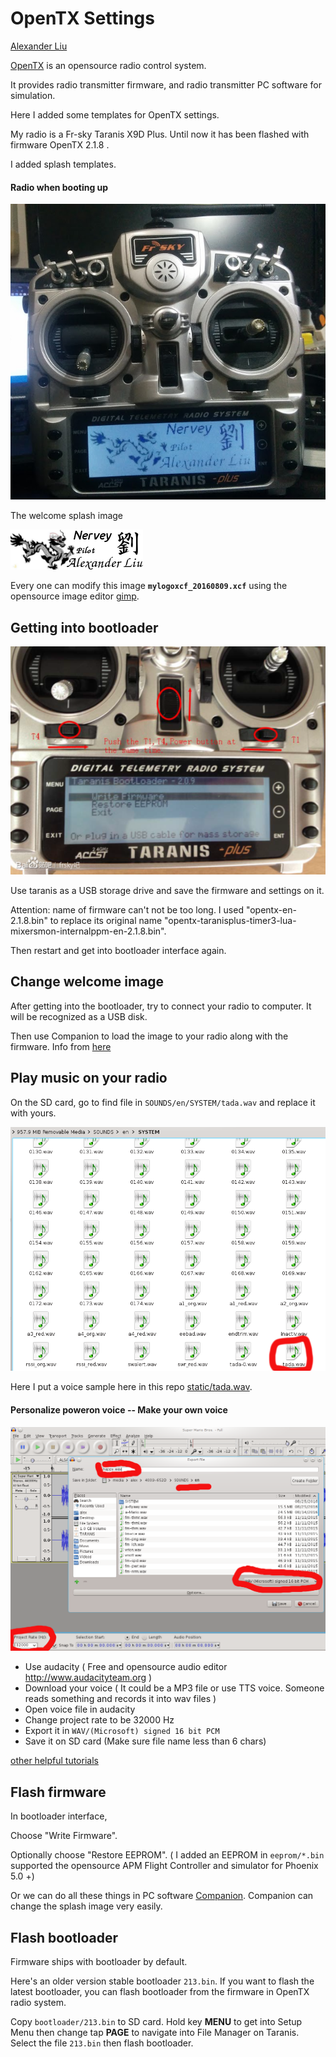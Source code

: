OpenTX Settings
===============

[Alexander Liu](https://github.com/xros)

[OpenTX](http://www.open-tx.org) is an opensource radio control system.

It provides radio transmitter firmware, and radio transmitter PC software for simulation.


Here I added some templates for OpenTX settings.

My radio is a Fr-sky Taranis X9D Plus. Until now it has been flashed with firmware OpenTX 2.1.8 . 

I added splash templates. 

#### Radio when booting up

![mylogo_radio](static/taranis_x9d_plus.png)

The welcome splash image

![mylogo](mylogoxcf_20160809.png)

Every one can modify this image **`mylogoxcf_20160809.xcf`** using the opensource image editor [gimp](http://www.gimp.org).


Getting into bootloader
-----------------------

![intobootloader](get_into_bootloader.png)

Use taranis as a USB storage drive and save the firmware and settings on it.

Attention: name of firmware can't not be too long. I used "opentx-en-2.1.8.bin" to replace its original name "opentx-taranisplus-timer3-lua-mixersmon-internalppm-en-2.1.8.bin".

Then restart and get into bootloader interface again. 

Change welcome image
-----------------------

After getting into the bootloader, try to connect your radio to computer. It will be recognized as a USB disk.

Then use Companion to load the image to your radio along with the firmware. Info from [here](http://www.open-tx.org/screens-taranis.html)


Play music on your radio
-----------------------

On the SD card, go to find file in `SOUNDS/en/SYSTEM/tada.wav` and replace it with yours. 

![demo tada](static/tada.png)

Here I put a voice sample here in this repo [static/tada.wav](https://github.com/xros/opentx_settings/tree/master/static).

#### Personalize poweron voice -- Make your own voice

![audacity](static/audacity.png)

- Use audacity ( Free and opensource audio editor http://www.audacityteam.org )
- Download your voice ( It could be a MP3 file or use TTS voice. Someone reads something and records it into wav files )
- Open voice file in audacity
- Change project rate to be 32000 Hz
- Export it in `WAV/(Microsoft) signed 16 bit PCM`
- Save it on SD card (Make sure file name less than 6 chars)

[other helpful tutorials](https://oscarliang.com/taranis-play-sound-track-mp3-files/)





Flash firmware
--------------

In bootloader interface,

Choose "Write Firmware".

Optionally choose "Restore EEPROM". ( I added an EEPROM in `eeprom/*.bin` supported the opensource APM Flight Controller and simulator for Phoenix 5.0 +)

Or we can do all these things in PC software [Companion](http://www.open-tx.org/downloads). Companion can change the splash image very easily.

Flash bootloader
----------------

Firmware ships with bootloader by default.

Here's an older version stable bootloader `213.bin`. If you want to flash the latest bootloader, you can flash bootloader from the firmware in OpenTX radio system.

Copy `bootloader/213.bin` to SD card. Hold key **MENU** to get into Setup Menu then change tap **PAGE** to navigate into File Manager on Taranis. Select the file `213.bin` then flash bootloader.
